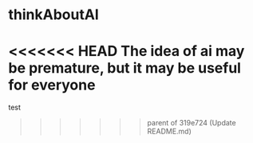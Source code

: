 # thinkAboutAI
<<<<<<< HEAD
The idea of ai may be premature, but it may be useful for everyone
=======
test
>>>>>>> parent of 319e724 (Update README.md)
